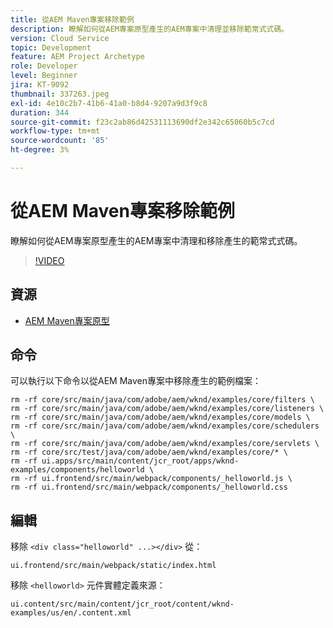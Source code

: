 ```yaml
---
title: 從AEM Maven專案移除範例
description: 瞭解如何從AEM專案原型產生的AEM專案中清理並移除範常式式碼。
version: Cloud Service
topic: Development
feature: AEM Project Archetype
role: Developer
level: Beginner
jira: KT-9092
thumbnail: 337263.jpeg
exl-id: 4e10c2b7-41b6-41a0-b8d4-9207a9d3f9c8
duration: 344
source-git-commit: f23c2ab86d42531113690df2e342c65060b5c7cd
workflow-type: tm+mt
source-wordcount: '85'
ht-degree: 3%

---
```


# 從AEM Maven專案移除範例

瞭解如何從AEM專案原型產生的AEM專案中清理和移除產生的範常式式碼。

>[!VIDEO](https://video.tv.adobe.com/v/337263?quality=12&learn=on)


## 資源

+ [AEM Maven專案原型](https://github.com/adobe/aem-project-archetype)

## 命令

可以執行以下命令以從AEM Maven專案中移除產生的範例檔案：

```
rm -rf core/src/main/java/com/adobe/aem/wknd/examples/core/filters \
rm -rf core/src/main/java/com/adobe/aem/wknd/examples/core/listeners \
rm -rf core/src/main/java/com/adobe/aem/wknd/examples/core/models \
rm -rf core/src/main/java/com/adobe/aem/wknd/examples/core/schedulers \
rm -rf core/src/main/java/com/adobe/aem/wknd/examples/core/servlets \
rm -rf core/src/test/java/com/adobe/aem/wknd/examples/core/* \
rm -rf ui.apps/src/main/content/jcr_root/apps/wknd-examples/components/helloworld \
rm -rf ui.frontend/src/main/webpack/components/_helloworld.js \
rm -rf ui.frontend/src/main/webpack/components/_helloworld.css
```

## 編輯

移除 `<div class="helloworld" ...></div>` 從：

```
ui.frontend/src/main/webpack/static/index.html
```

移除 `<helloworld>` 元件實體定義來源：

```
ui.content/src/main/content/jcr_root/content/wknd-examples/us/en/.content.xml
```
